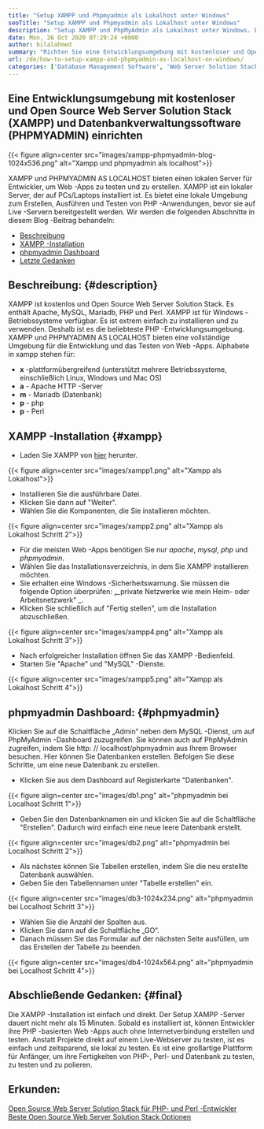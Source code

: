 ```yaml
---
title: "Setup XAMPP und Phpmyadmin als Lokalhost unter Windows" 
seoTitle: "Setup XAMPP und Phpmyadmin als Lokalhost unter Windows" 
description: "Setup XAMPP und PhpMyAdmin als Lokalhost unter Windows. Erstellen Sie Ihre eigene kostenlose und open-Source-Testumgebung, um Web-Apps zu testen und zu erstellen." 
date: Mon, 26 Oct 2020 07:29:24 +0000
author: bilalahmed
summary: "Richten Sie eine Entwicklungsumgebung mit kostenloser und Open Source Web Server Solution Stack (XAMPP) und Datenbankverwaltungssoftware (PHPMYADMIN) ein" 
url: /de/how-to-setup-xampp-and-phpmyadmin-as-localhost-on-windows/
categories: ['Database Management Software', 'Web Server Solution Stack']
---
```


## Eine Entwicklungsumgebung mit kostenloser und Open Source Web Server Solution Stack (XAMPP) und Datenbankverwaltungssoftware (PHPMYADMIN) einrichten

{{< figure align=center src="images/xampp-phpmyadmin-blog-1024x536.png" alt="Xampp und phpmyadmin als localhost">}}

XAMPP und PHPMYADMIN AS LOCALHOST bieten einen lokalen Server für Entwickler, um Web -Apps zu testen und zu erstellen. XAMPP ist ein lokaler Server, der auf PCs/Laptops installiert ist. Es bietet eine lokale Umgebung zum Erstellen, Ausführen und Testen von PHP -Anwendungen, bevor sie auf Live -Servern bereitgestellt werden.
Wir werden die folgenden Abschnitte in diesem Blog -Beitrag behandeln:
  * [Beschreibung][1]
  * [XAMPP -Installation][2]
  * [phpmyadmin Dashboard][3]
  * [Letzte Gedanken][4]

## Beschreibung: {#description}

XAMPP ist kostenlos und Open Source Web Server Solution Stack. Es enthält Apache, MySQL, Mariadb, PHP und Perl. XAMPP ist für Windows -Betriebssysteme verfügbar. Es ist extrem einfach zu installieren und zu verwenden. Deshalb ist es die beliebteste PHP -Entwicklungsumgebung. XAMPP und PHPMYADMIN AS LOCALHOST bieten eine vollständige Umgebung für die Entwicklung und das Testen von Web -Apps.
Alphabete in xampp stehen für:
* **x** -plattformübergreifend (unterstützt mehrere Betriebssysteme, einschließlich Linux, Windows und Mac OS)
* **a** - Apache HTTP -Server
* **m** - Mariadb (Datenbank)
* **p** - php
* **p** - Perl

## XAMPP -Installation {#xampp}

  * Laden Sie XAMPP von [hier][5] herunter.

{{< figure align=center src="images/xampp1.png" alt="Xampp als Lokalhost">}}

  * Installieren Sie die ausführbare Datei.
  * Klicken Sie dann auf "Weiter".
  * Wählen Sie die Komponenten, die Sie installieren möchten.

{{< figure align=center src="images/xampp2.png" alt="Xampp als Lokalhost Schritt 2">}}

  * Für die meisten Web -Apps benötigen Sie nur _apache_, _mysql_, _php_ und _phpmyadmin_.
  * Wählen Sie das Installationsverzeichnis, in dem Sie XAMPP installieren möchten.
  * Sie erhalten eine Windows -Sicherheitswarnung. Sie müssen die folgende Option überprüfen: „_private Netzwerke wie mein Heim- oder Arbeitsnetzwerk“ _.
  * Klicken Sie schließlich auf "Fertig stellen", um die Installation abzuschließen.

{{< figure align=center src="images/xampp4.png" alt="Xampp als Lokalhost Schritt 3">}}

  * Nach erfolgreicher Installation öffnen Sie das XAMPP -Bedienfeld.
  * Starten Sie "Apache" und "MySQL" -Dienste.

{{< figure align=center src="images/xampp5.png" alt="Xampp als Lokalhost Schritt 4">}}


## phpmyadmin Dashboard: {#phpmyadmin}

Klicken Sie auf die Schaltfläche „Admin“ neben dem MySQL -Dienst, um auf PhpMyAdmin -Dashboard zuzugreifen. Sie können auch auf PhpMyAdmin zugreifen, indem Sie http: // localhost/phpmyadmin aus Ihrem Browser besuchen. Hier können Sie Datenbanken erstellen. Befolgen Sie diese Schritte, um eine neue Datenbank zu erstellen.
  * Klicken Sie aus dem Dashboard auf Registerkarte "Datenbanken".

{{< figure align=center src="images/db1.png" alt="phpmyadmin bei Localhost Schritt 1">}}

  * Geben Sie den Datenbanknamen ein und klicken Sie auf die Schaltfläche "Erstellen". Dadurch wird einfach eine neue leere Datenbank erstellt.

{{< figure align=center src="images/db2.png" alt="phpmyadmin bei Localhost Schritt 2">}}

  * Als nächstes können Sie Tabellen erstellen, indem Sie die neu erstellte Datenbank auswählen.
  * Geben Sie den Tabellennamen unter "Tabelle erstellen" ein.

{{< figure align=center src="images/db3-1024x234.png" alt="phpmyadmin bei Localhost Schritt 3">}}

  * Wählen Sie die Anzahl der Spalten aus.
  * Klicken Sie dann auf die Schaltfläche „GO“.
  * Danach müssen Sie das Formular auf der nächsten Seite ausfüllen, um das Erstellen der Tabelle zu beenden.

{{< figure align=center src="images/db4-1024x564.png" alt="phpmyadmin bei Localhost Schritt 4">}}


## Abschließende Gedanken: {#final}

Die XAMPP -Installation ist einfach und direkt. Der Setup XAMPP -Server dauert nicht mehr als 15 Minuten. Sobald es installiert ist, können Entwickler ihre PHP -basierten Web -Apps auch ohne Internetverbindung erstellen und testen. Anstatt Projekte direkt auf einem Live-Webserver zu testen, ist es einfach und zeitsparend, sie lokal zu testen. Es ist eine großartige Plattform für Anfänger, um ihre Fertigkeiten von PHP-, Perl- und Datenbank zu testen, zu testen und zu polieren.

## Erkunden:
[Open Source Web Server Solution Stack für PHP- und Perl -Entwickler][6]
[Beste Open Source Web Server Solution Stack Optionen][7]



[1]: #description
[2]: #xampp
[3]: #phpmyadmin
[4]: #final
[5]: https://www.apachefriends.org/de/download.html
[6]: https://products.containerize.com/solution-stack/xampp
[7]: https://products.containerize.com/solution-stack/
